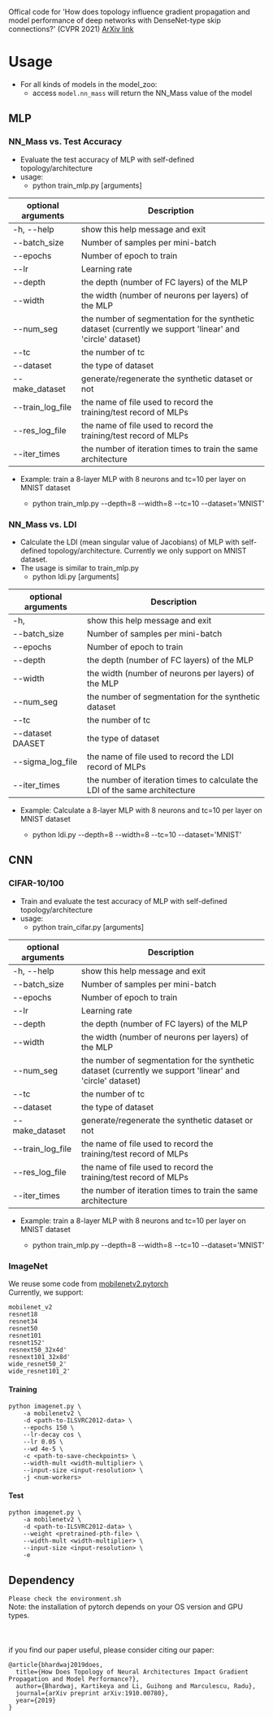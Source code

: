 Offical code for 'How does topology influence gradient propagation and model performance of deep networks with DenseNet-type skip connections?' (CVPR 2021) [ArXiv link](https://arxiv.org/pdf/1910.00780.pdf)

# Usage
- For all kinds of models in the model_zoo: 
    - access ```model.nn_mass``` will return the NN_Mass value of the model 
## MLP
### NN_Mass vs. Test Accuracy
- Evaluate the test accuracy of MLP with self-defined topology/architecture
- usage: 
    - python train_mlp.py  [arguments]

| optional arguments | Description |
| ----------- | ----------- |
  | -h, --help      |      show this help message and exit |
  | --batch_size    | Number of samples per mini-batch |
  | --epochs        | Number of epoch to train |
  | --lr            |     Learning rate |
  | --depth         |  the depth (number of FC layers) of the MLP |
  | --width         |  the width (number of neurons per layers) of the MLP |
  | --num_seg       | the number of segmentation for the synthetic dataset (currently we support 'linear' and 'circle' dataset)|
  | --tc            |     the number of tc |
  | --dataset       | the type of dataset |
  | --make_dataset   |      generate/regenerate the synthetic dataset or not |
  | --train_log_file |   the name of file used to record the training/test record of MLPs |
  | --res_log_file  | the name of file used to record the training/test record of MLPs |
  | --iter_times  | the number of iteration times to train the same architecture |


- Example: train a 8-layer MLP with 8 neurons and tc=10 per layer on MNIST dataset

    * python train_mlp.py --depth=8 --width=8 --tc=10 --dataset='MNIST' 


### NN_Mass vs. LDI
- Calculate the LDI (mean singular value of Jacobians) of MLP with self-defined topology/architecture. Currently we only support on MNIST dataset. 
- The usage is similar to train_mlp.py
    - python ldi.py  [arguments]

| optional arguments | Description |
| ----------- | ----------- |
|   -h,           |  show this help message and exit
|   --batch_size     |      Number of samples per mini-batch
|   --epochs      |      Number of epoch to train
|   --depth         |     the depth (number of FC layers) of the MLP
|   --width          |    the width (number of neurons per layers) of the MLP
|   --num_seg      |    the number of segmentation for the synthetic dataset
|   --tc                |    the number of tc
|   --dataset DAASET     |    the type of dataset
|   --sigma_log_file     |    the name of file used to record the LDI record of MLPs
|   --iter_times      |   the number of iteration times to calculate the LDI of  the same architecture

- Example: Calculate a 8-layer MLP with 8 neurons and tc=10 per layer on MNIST dataset

    * python ldi.py --depth=8 --width=8 --tc=10 --dataset='MNIST' 

## CNN
### CIFAR-10/100
- Train and evaluate the test accuracy of MLP with self-defined topology/architecture
- usage: 
    - python train_cifar.py  [arguments]

| optional arguments | Description |
| ----------- | ----------- |
  | -h, --help      |      show this help message and exit |
  | --batch_size    | Number of samples per mini-batch |
  | --epochs        | Number of epoch to train |
  | --lr            |     Learning rate |
  | --depth         |  the depth (number of FC layers) of the MLP |
  | --width         |  the width (number of neurons per layers) of the MLP |
  | --num_seg       | the number of segmentation for the synthetic dataset (currently we support 'linear' and 'circle' dataset)|
  | --tc            |     the number of tc |
  | --dataset       | the type of dataset |
  | --make_dataset   |      generate/regenerate the synthetic dataset or not |
  | --train_log_file |   the name of file used to record the training/test record of MLPs |
  | --res_log_file  | the name of file used to record the training/test record of MLPs |
  | --iter_times  | the number of iteration times to train the same architecture |


- Example: train a 8-layer MLP with 8 neurons and tc=10 per layer on MNIST dataset

    * python train_mlp.py --depth=8 --width=8 --tc=10 --dataset='MNIST' 

### ImageNet
We reuse some code from [mobilenetv2.pytorch](https://github.com/d-li14/mobilenetv2.pytorch)\
Currently, we support:
```
mobilenet_v2
resnet18
resnet34
resnet50
resnet101
resnet152' 
resnext50_32x4d' 
resnext101_32x8d' 
wide_resnet50_2'  
wide_resnet101_2' 
```

#### Training
```
python imagenet.py \
    -a mobilenetv2 \
    -d <path-to-ILSVRC2012-data> \
    --epochs 150 \
    --lr-decay cos \
    --lr 0.05 \
    --wd 4e-5 \
    -c <path-to-save-checkpoints> \
    --width-mult <width-multiplier> \
    --input-size <input-resolution> \
    -j <num-workers>
```

#### Test
```shell
python imagenet.py \
    -a mobilenetv2 \
    -d <path-to-ILSVRC2012-data> \
    --weight <pretrained-pth-file> \
    --width-mult <width-multiplier> \
    --input-size <input-resolution> \
    -e
```
## Dependency
```Please check the environment.sh ```\
Note: the installation of pytorch depends on your OS version and GPU types.
\
\
\
\
if you find our paper useful, please consider citing our paper:
```
@article{bhardwaj2019does,
  title={How Does Topology of Neural Architectures Impact Gradient Propagation and Model Performance?},
  author={Bhardwaj, Kartikeya and Li, Guihong and Marculescu, Radu},
  journal={arXiv preprint arXiv:1910.00780},
  year={2019}
}
```

